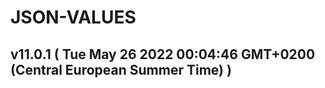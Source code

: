 # JSON-VALUES
## v11.0.1  ( Tue May 26 2022 00:04:46 GMT+0200 (Central European Summer Time) )





